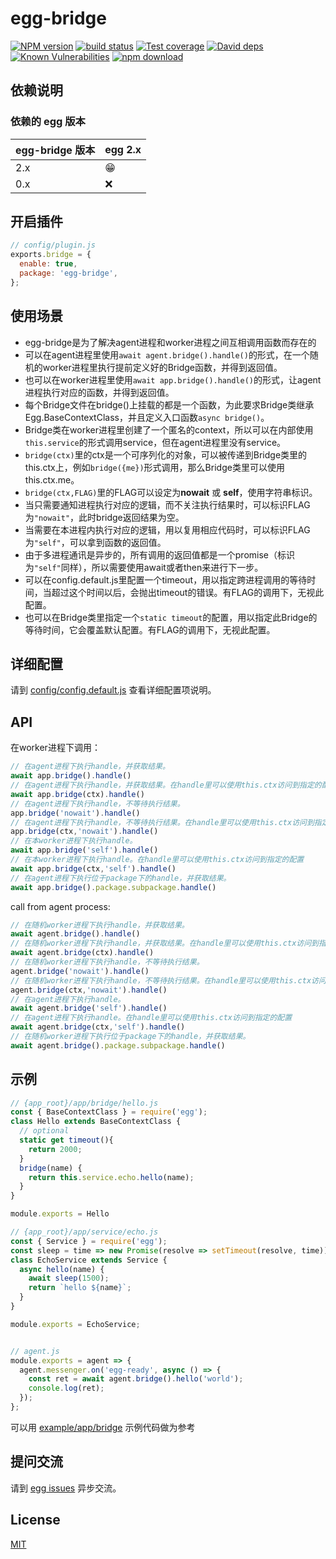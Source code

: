 # egg-bridge

[![NPM version][npm-image]][npm-url]
[![build status][travis-image]][travis-url]
[![Test coverage][codecov-image]][codecov-url]
[![David deps][david-image]][david-url]
[![Known Vulnerabilities][snyk-image]][snyk-url]
[![npm download][download-image]][download-url]

[npm-image]: https://img.shields.io/npm/v/egg-bridge.svg?style=flat-square
[npm-url]: https://npmjs.org/package/egg-bridge
[travis-image]: https://img.shields.io/travis/eggjs/egg-bridge.svg?style=flat-square
[travis-url]: https://travis-ci.org/eggjs/egg-bridge
[codecov-image]: https://img.shields.io/codecov/c/github/eggjs/egg-bridge.svg?style=flat-square
[codecov-url]: https://codecov.io/github/eggjs/egg-bridge?branch=master
[david-image]: https://img.shields.io/david/eggjs/egg-bridge.svg?style=flat-square
[david-url]: https://david-dm.org/eggjs/egg-bridge
[snyk-image]: https://snyk.io/test/npm/egg-bridge/badge.svg?style=flat-square
[snyk-url]: https://snyk.io/test/npm/egg-bridge
[download-image]: https://img.shields.io/npm/dm/egg-bridge.svg?style=flat-square
[download-url]: https://npmjs.org/package/egg-bridge

<!--
Description here.
-->

## 依赖说明

### 依赖的 egg 版本

egg-bridge 版本 | egg 2.x
--- | ---
2.x | 😁
0.x | ❌

## 开启插件

```js
// config/plugin.js
exports.bridge = {
  enable: true,
  package: 'egg-bridge',
};
```

## 使用场景

- egg-bridge是为了解决agent进程和worker进程之间互相调用函数而存在的
- 可以在agent进程里使用`await agent.bridge().handle()`的形式，在一个随机的worker进程里执行提前定义好的Bridge函数，并得到返回值。
- 也可以在worker进程里使用`await app.bridge().handle()`的形式，让agent进程执行对应的函数，并得到返回值。
- 每个Bridge文件在bridge()上挂载的都是一个函数，为此要求Bridge类继承Egg.BaseContextClass，并且定义入口函数`async bridge()`。
- Bridge类在worker进程里创建了一个匿名的context，所以可以在内部使用`this.service`的形式调用service，但在agent进程里没有service。
- `bridge(ctx)`里的ctx是一个可序列化的对象，可以被传递到Bridge类里的this.ctx上，例如`bridge({me})`形式调用，那么Bridge类里可以使用this.ctx.me。
- `bridge(ctx,FLAG)`里的FLAG可以设定为**nowait** 或 **self**，使用字符串标识。
- 当只需要通知进程执行对应的逻辑，而不关注执行结果时，可以标识FLAG为`"nowait"`，此时bridge返回结果为空。
- 当需要在本进程内执行对应的逻辑，用以复用相应代码时，可以标识FLAG为`"self"`，可以拿到函数的返回值。
- 由于多进程通讯是异步的，所有调用的返回值都是一个promise（标识为`"self"`同样），所以需要使用await或者then来进行下一步。
- 可以在config.default.js里配置一个timeout，用以指定跨进程调用的等待时间，当超过这个时间以后，会抛出timeout的错误。有FLAG的调用下，无视此配置。
- 也可以在Bridge类里指定一个`static timeout`的配置，用以指定此Bridge的等待时间，它会覆盖默认配置。有FLAG的调用下，无视此配置。

## 详细配置

请到 [config/config.default.js](config/config.default.js) 查看详细配置项说明。

## API

在worker进程下调用：

```js
// 在agent进程下执行handle，并获取结果。
await app.bridge().handle()
// 在agent进程下执行handle，并获取结果。在handle里可以使用this.ctx访问到指定的配置
await app.bridge(ctx).handle()
// 在agent进程下执行handle，不等待执行结果。
app.bridge('nowait').handle()
// 在agent进程下执行handle，不等待执行结果。在handle里可以使用this.ctx访问到指定的配置
app.bridge(ctx,'nowait').handle()
// 在本worker进程下执行handle。
await app.bridge('self').handle()
// 在本worker进程下执行handle。在handle里可以使用this.ctx访问到指定的配置
await app.bridge(ctx,'self').handle()
// 在agent进程下执行位于package下的handle，并获取结果。
await app.bridge().package.subpackage.handle()
```

call from agent process:

```js
// 在随机worker进程下执行handle，并获取结果。
await agent.bridge().handle()
// 在随机worker进程下执行handle，并获取结果。在handle里可以使用this.ctx访问到指定的配置
await agent.bridge(ctx).handle()
// 在随机worker进程下执行handle，不等待执行结果。
agent.bridge('nowait').handle()
// 在随机worker进程下执行handle，不等待执行结果。在handle里可以使用this.ctx访问到指定的配置
agent.bridge(ctx,'nowait').handle()
// 在agent进程下执行handle。
await agent.bridge('self').handle()
// 在agent进程下执行handle。在handle里可以使用this.ctx访问到指定的配置
await agent.bridge(ctx,'self').handle()
// 在随机worker进程下执行位于package下的handle，并获取结果。
await agent.bridge().package.subpackage.handle()
```

## 示例

```js
// {app_root}/app/bridge/hello.js
const { BaseContextClass } = require('egg');
class Hello extends BaseContextClass {
  // optional
  static get timeout(){
    return 2000;
  }
  bridge(name) {
    return this.service.echo.hello(name);
  }
}

module.exports = Hello

// {app_root}/app/service/echo.js
const { Service } = require('egg');
const sleep = time => new Promise(resolve => setTimeout(resolve, time));
class EchoService extends Service {
  async hello(name) {
    await sleep(1500);
    return `hello ${name}`;
  }
}

module.exports = EchoService;


// agent.js
module.exports = agent => {
  agent.messenger.on('egg-ready', async () => {
    const ret = await agent.bridge().hello('world');
    console.log(ret);
  });
};

```
可以用 [example/app/bridge](example/app/bridge) 示例代码做为参考
## 提问交流

请到 [egg issues](https://github.com/eggjs/egg/issues) 异步交流。

## License

[MIT](LICENSE)
